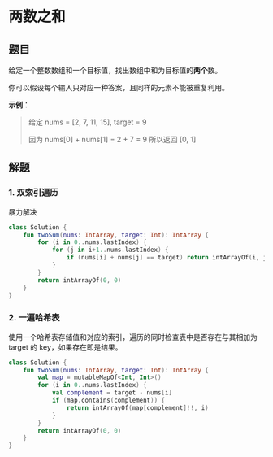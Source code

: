 # 两数之和

## 题目

给定一个整数数组和一个目标值，找出数组中和为目标值的**两个**数。

你可以假设每个输入只对应一种答案，且同样的元素不能被重复利用。

**示例**：

> 给定 nums = [2, 7, 11, 15], target = 9
> 
> 因为 nums[0] + nums[1] = 2 + 7 = 9
> 所以返回 [0, 1]

## 解题

### 1. 双索引遍历

暴力解决

```kotlin
class Solution {
    fun twoSum(nums: IntArray, target: Int): IntArray {
        for (i in 0..nums.lastIndex) {
            for (j in i+1..nums.lastIndex) {
                if (nums[i] + nums[j] == target) return intArrayOf(i, j)
            }
        }
        return intArrayOf(0, 0)
    }
}
```

### 2. 一遍哈希表

使用一个哈希表存储值和对应的索引，遍历的同时检查表中是否存在与其相加为 target 的 key，如果存在即是结果。

```kotlin
class Solution {
    fun twoSum(nums: IntArray, target: Int): IntArray {
        val map = mutableMapOf<Int, Int>()
        for (i in 0..nums.lastIndex) {
            val complement = target - nums[i]
            if (map.contains(complement)) {
                return intArrayOf(map[complement]!!, i)
            }
        }
        return intArrayOf(0, 0)
    }
}
```